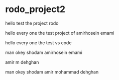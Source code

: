 # rodo_project2
hello test the project rodo



hello every one the test project of amirhosein emami



hello every one the test vs code 

man okey shodam amirhosein emami

amir m dehghan

man okey shodam amir mohammad dehghan
